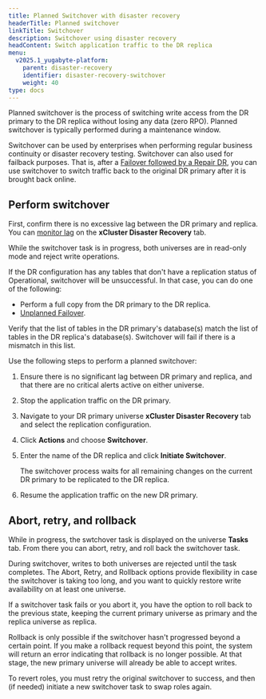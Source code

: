 ```yaml
---
title: Planned Switchover with disaster recovery
headerTitle: Planned switchover
linkTitle: Switchover
description: Switchover using disaster recovery
headContent: Switch application traffic to the DR replica
menu:
  v2025.1_yugabyte-platform:
    parent: disaster-recovery
    identifier: disaster-recovery-switchover
    weight: 40
type: docs
---
```


Planned switchover is the process of switching write access from the DR primary to the DR replica without losing any data (zero RPO). Planned switchover is typically performed during a maintenance window.

Switchover can be used by enterprises when performing regular business continuity or disaster recovery testing. Switchover can also used for failback purposes. That is, after a [Failover followed by a Repair DR](../disaster-recovery-failover/), you can use switchover to switch traffic back to the original DR primary after it is brought back online.

## Perform switchover

First, confirm there is no excessive lag between the DR primary and replica. You can [monitor lag](../disaster-recovery-setup/#monitor-replication) on the **xCluster Disaster Recovery** tab.

While the switchover task is in progress, both universes are in read-only mode and reject write operations.

If the DR configuration has any tables that don't have a replication status of Operational, switchover will be unsuccessful. In that case, you can do one of the following:

- Perform a full copy from the DR primary to the DR replica.
- [Unplanned Failover](../disaster-recovery-failover/).

Verify that the list of tables in the DR primary's database(s) match the list of tables in the DR replica's database(s). Switchover will fail if there is a mismatch in this list.

Use the following steps to perform a planned switchover:

1. Ensure there is no significant lag between DR primary and replica, and that there are no critical alerts active on either universe.

1. Stop the application traffic on the DR primary.

1. Navigate to your DR primary universe **xCluster Disaster Recovery** tab and select the replication configuration.

1. Click **Actions** and choose **Switchover**.

1. Enter the name of the DR replica and click **Initiate Switchover**.

    The switchover process waits for all remaining changes on the current DR primary to be replicated to the DR replica.

1. Resume the application traffic on the new DR primary.

## Abort, retry, and rollback

While in progress, the swtchover task is displayed on the universe **Tasks** tab. From there you can abort, retry, and roll back the switchover task.

During switchover, writes to both universes are rejected until the task completes. The Abort, Retry, and Rollback options provide flexibility in case the switchover is taking too long, and you want to quickly restore write availability on at least one universe.

If a switchover task fails or you abort it, you have the option to roll back to the previous state, keeping the current primary universe as primary and the replica universe as replica.

Rollback is only possible if the switchover hasn't progressed beyond a certain point. If you make a rollback request beyond this point, the system will return an error indicating that rollback is no longer possible. At that stage, the new primary universe will already be able to accept writes.

To revert roles, you must retry the original switchover to success, and then (if needed) initiate a new switchover task to swap roles again.
